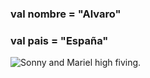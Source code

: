 ### val nombre = "Alvaro"
### val pais = "España"

![Sonny and Mariel high fiving.](https://content.codecademy.com/courses/learn-cpp/community-challenge/highfive.gif 'High Five')

